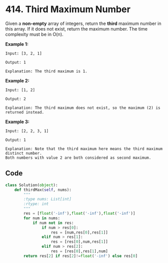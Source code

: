 # 414. Third Maximum Number

Given a **non-empty** array of integers, return the **third** maximum number in this array. If it does not exist, return the maximum number. The time complexity must be in O(n).

**Example 1:**

```
Input: [3, 2, 1]

Output: 1

Explanation: The third maximum is 1.
```



**Example 2:**

```
Input: [1, 2]

Output: 2

Explanation: The third maximum does not exist, so the maximum (2) is returned instead.
```



**Example 3:**

```
Input: [2, 2, 3, 1]

Output: 1

Explanation: Note that the third maximum here means the third maximum distinct number.
Both numbers with value 2 are both considered as second maximum.
```



## Code

```python
class Solution(object):
    def thirdMax(self, nums):
        """
        :type nums: List[int]
        :rtype: int
        """
        res = [float('-inf'),float('-inf'),float('-inf')]
        for num in nums:
            if num not in res:
                if num > res[0]:
                    res = [num,res[0],res[1]]
                elif num > res[1]:
                    res = [res[0],num,res[1]]
                elif num > res[2]:
                    res = [res[0],res[1],num]
        return res[2] if res[2]!=float('-inf') else res[0]
```

